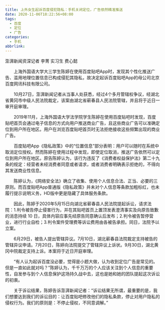 ```yaml
---
title: 上外女生起诉百度侵犯隐私：手机关闭定位，广告依然精准推送
date: 2020-11-06T18:22:56+08:00
tags:
  - 百度
  - 定位
  - 广告
categories:
  - 手机
abbrlink:
---
```


澎湃新闻资深记者 李菁 实习生 费心懿

　　上海外国语大学大三学生陈婷在使用百度贴吧App时，发现其个性化推送广告、滥用地理位置信息已构成侵犯其隐私，故决定起诉百度贴吧App的母公司北京百度网讯科技有限公司。

　　10月27日，澎湃新闻记者从当事人处获悉，经过4个多月管辖权争议，经湖北省黄冈市中级人民法院裁定，该案由湖北省蕲春县人民法院管辖，并且将于近日一审开庭审理。

　　2019年11月，上海外国语大学法学院学生陈婷在使用百度贴吧时发现，百度贴吧首页会通过电子信息的方式向用户推送商业广告，且这些商业广告可以准确定位到用户所在地区。用户在浏览百度贴吧首页时无法拒绝接收这些频繁出现的商业广告。

　　百度贴吧App《隐私政策》中的“位置信息”部分表明：用户可以随时在系统中取消定位授权。然而陈婷在使用过程中发现，即使定位取消，推送广告依然可以定位到用户所在地区。原告陈婷认为，该行为违反了《消费者权益保护法》第二十九条的规定：经营者未经消费者同意或者请求，或者消费者明确表示拒绝的，不得向其发送商业性信息。

　　陈婷认为，《网络安全法》确立了收集、使用个人信息合法、正当、必要的三原则。而百度贴吧App普通版《隐私政策》并未对个人信息等条款加粗标红，也未履行提示说明义务，HD版中更是隐藏了具体服务条款。

　　因此，陈婷于2020年5月15日向湖北省蕲春县人民法院提起诉讼，请求法院：1.判令被告停止侵害行为，并在其贴吧首页上置顶发表澄清事实及向原告致歉的消息持续 10 日，具体内容应事先经原告同意确认后发布；2.判令被告暂停营业，进行行业自检；3.判令案件受理费等诉讼费用由各被告承担。同日，法院予以立案。

　　6月29日，被告人提出管辖异议。7月10日，湖北蕲春县法院裁定支持被告的管辖异议申请。7月20日，陈婷向法院提交了管辖异议上诉状。9月30日，湖北黄冈中院裁定支持上诉。本案将于近日开庭审理。

　　“有人认为起诉百度没必要，觉得是小题大做，认为收到定位广告是常见的。但是一直如此就对吗？”陈婷认为，千千万万的个人应该关注到个人信息的重要性，自发参与到个人信息保护这场持久战中去，这也是她和她的团队提起这次诉讼的初衷。

　　关于诉讼结果，陈婷告诉澎湃新闻记者：“诉讼结果无所谓，最重要的是，我们想要达到我们的诉讼目的：让百度贴吧修改他们的隐私条款，停止对用户隐私的侵权行为。我们的原则是：不停止侵权，不同意调解。”